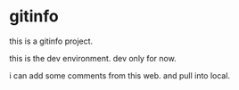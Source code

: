# gitinfo
this is a gitinfo project. 

this is the dev environment. dev only for now. 

i can add some comments from this web. and pull into local. 
